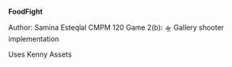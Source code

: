 **FoodFight**

Author: Samina Esteqlal
CMPM 120
Game 2(b): 🛸 Gallery shooter implementation

Uses Kenny Assets
